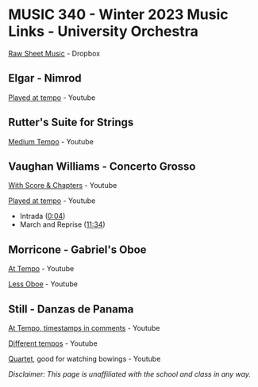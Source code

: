 # MUSIC 340 - Winter 2023 Music Links - University Orchestra

[Raw Sheet Music](https://www.dropbox.com/sh/2bio65vbpdmj8q0/AABl8Kaeszff8AU5qr_eLb8Ba?dl=0) - Dropbox

## Elgar - Nimrod

[Played at tempo](https://www.youtube.com/watch?v=875Y2sjyG-Y) - Youtube

## Rutter's Suite for Strings

[Medium Tempo](https://www.youtube.com/watch?v=7_mqNz0tt8A&t=12s) - Youtube

## Vaughan Williams - Concerto Grosso

[With Score & Chapters](https://www.youtube.com/watch?v=f4yNeWRWHok) - Youtube

[Played at tempo](https://www.youtube.com/watch?v=8dXcge5t0Pc) - Youtube
* Intrada ([0:04](https://youtu.be/8dXcge5t0Pc?t=4))
* March and Reprise ([11:34](https://youtu.be/8dXcge5t0Pc?t=695))

## Morricone - Gabriel's Oboe

[At Tempo](https://www.youtube.com/watch?v=2WJhax7Jmxs) - Youtube

[Less Oboe](https://www.youtube.com/watch?v=s7w-IeNR9ko) - Youtube

## Still - Danzas de Panama

[At Tempo, timestamps in comments](https://www.youtube.com/watch?v=aFuArg1Zs34) - Youtube

[Different tempos](https://www.youtube.com/watch?v=CsYr4csMdFY) - Youtube

[Quartet](https://youtu.be/Lu9RksuRiNM?t=80), good for watching bowings - Youtube







_Disclaimer: This page is unaffiliated with the school and class in any way._
